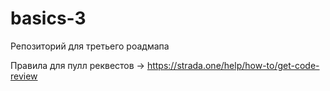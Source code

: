 # basics-3
Репозиторий для третьего роадмапа

Правила для пулл реквестов -> https://strada.one/help/how-to/get-code-review

